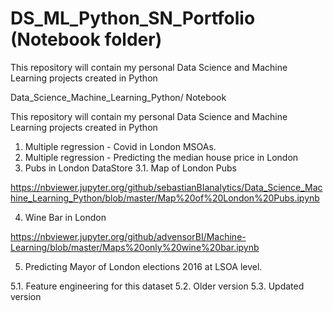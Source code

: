 # DS_ML_Python_SN_Portfolio (Notebook folder)
This repository will contain my personal Data Science and Machine Learning projects created in Python

Data_Science_Machine_Learning_Python/ Notebook

This repository will contain my personal Data Science and Machine Learning projects created in Python
1. Multiple regression - Covid in London MSOAs.
2. Multiple regression - Predicting the median house price in London
3. Pubs in London DataStore
3.1. Map of London Pubs

 https://nbviewer.jupyter.org/github/sebastianBIanalytics/Data_Science_Machine_Learning_Python/blob/master/Map%20of%20London%20Pubs.ipynb

4. Wine Bar in London

 https://nbviewer.jupyter.org/github/advensorBI/Machine-Learning/blob/master/Maps%20only%20wine%20bar.ipynb 

5. Predicting Mayor of London elections 2016 at LSOA level.

 5.1. Feature engineering for this dataset 
 5.2. Older version 
 5.3. Updated version 



